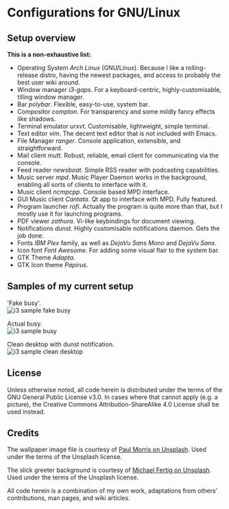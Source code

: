 # Configurations for GNU/Linux

## Setup overview

**This is a non-exhaustive list:**

- Operating System *Arch Linux* (GNU/Linux). Because I like a rolling-release distro, having the newest packages, and access to probably the best user wiki around.
- Window manager *i3-gaps*. For a keyboard-centric, highly-customisable, tilling window manager.
- Bar *polybar*. Flexible, easy-to-use, system bar.
- Compositor *compton*. For transparency and some mildly fancy effects like shadows.
- Terminal emulator *urxvt*. Customisable, lightweight, simple terminal.
- Text editor *vim*. The decent text editor that is not included with Emacs.
- File Manager *ranger*. Console application, extensible, and straightforward.
- Mail client *mutt*. Robust, reliable, email client for communicating via the console.
- Feed reader *newsboat*. Simple RSS reader with podcasting capabilities.
- Music server *mpd*. Music Player Daemon works in the background, enabling all sorts of clients to interface with it.
- Music client *ncmpcpp*. Console based MPD interface.
- GUI Music client *Cantata*. Qt app to interface with MPD. Fully featured.
- Program launcher *rofi*. Actually the program is quite more than that, but I mostly use it for launching programs.
- PDF viewer *zathura*. Vi-like keybindings for document viewing.
- Notifications *dunst*. Highly customisable notifications daemon. Gets the job done.
- Fonts *IBM Plex* family, as well as *DejaVu Sans Mono* and *DejaVu Sans*.
- Icon font *Font Awesome*. For adding some visual flair to the system bar.
- GTK Theme *Adapta*.
- GTK Icon theme *Papirus*.

## Samples of my current setup

'Fake busy'.  
![i3 sample fake busy](https://raw.githubusercontent.com/protesilaos/dotfiles/master/Pictures/i3-sample-fake-busy.png)

Actual busy.  
![i3 sample busy](https://raw.githubusercontent.com/protesilaos/dotfiles/master/Pictures/i3-sample-busy.png)

Clean desktop with dunst notification.  
![i3 sample clean desktop](https://raw.githubusercontent.com/protesilaos/dotfiles/master/Pictures/i3-sample-clean-dunst.png)

## License

Unless otherwise noted, all code herein is distributed under the terms of the GNU General Public License v3.0. In cases where that cannot apply (e.g. a picture), the Creative Commons Attribution-ShareAlike 4.0 License shall be used instead.

## Credits

The wallpaper image file is courtesy of [Paul Morris on Unsplash](https://unsplash.com/photos/PaNxe-QJwhE). Used under the terms of the Unsplash license.

The slick greeter background is courtesy of [Michael Fertig on Unsplash](https://unsplash.com/photos/DWWe3bhkj9k). Used under the terms of the Unsplash license.

All code herein is a combination of my own work, adaptations from others' contributions, man pages, and wiki articles.
